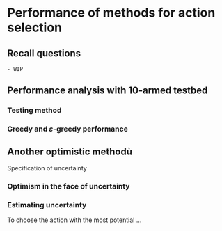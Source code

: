 # Performance of methods for action selection

## Recall questions
    - WIP

## Performance analysis with 10-armed testbed

### Testing method

### Greedy and $\varepsilon$-greedy performance

## Another optimistic methodù

Specification of uncertainty

### Optimism in the face of uncertainty

### Estimating uncertainty

To choose the action with the most potential ...